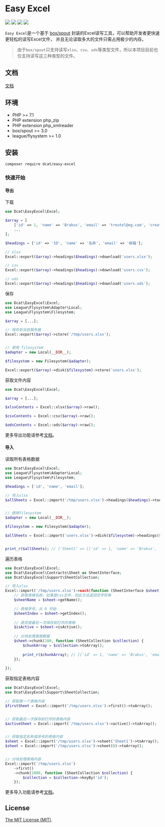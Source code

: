 # Easy Excel

<p>
    <a href="https://github.com/jqhph/easy-excel/blob/master/LICENSE"><img src="https://img.shields.io/badge/license-MIT-7389D8.svg?style=flat" ></a>
    <a href="https://github.com/jqhph/easy-excel/releases" ><img src="https://img.shields.io/github/release/jqhph/easy-excel.svg?color=4099DE" /></a> 
    <a href="https://packagist.org/packages/dcat/easy-excel"><img src="https://img.shields.io/packagist/dt/dcat/easy-excel.svg?color=" /></a> 
    <a><img src="https://img.shields.io/badge/php-7.1+-59a9f8.svg?style=flat" /></a> 
</p>

`Easy Excel`是一个基于 <a href="https://github.com/box/spout" target="_blank">box/spout</a> 封装的Excel读写工具，可以帮助开发者更快速更轻松的读写Excel文件，
并且无论读取多大的文件只需占用极少的内存。

> 由于`box/spout`只支持读写`xlsx`、`csv`、`ods`等类型文件，所以本项目目前也仅支持读写这三种类型的文件。


## 文档

[文档](https://jqhph.github.io/easy-excel/)

## 环境

- PHP >= 7.1
- PHP extension php_zip
- PHP extension php_xmlreader
- box/spout >= 3.0
- league/flysystem >= 1.0


## 安装

```bash
composer require dcat/easy-excel
```

### 快速开始

#### 导出


下载
```php
use Dcat\EasyExcel\Excel;

$array = [
    ['id' => 1, 'name' => 'Brakus', 'email' => 'treutel@eg.com', 'created_at' => '...'], 
    ...
];

$headings = ['id' => 'ID', 'name' => '名称', 'email' => '邮箱'];

// xlsx
Excel::export($array)->headings($headings)->download('users.xlsx');

// csv
Excel::export($array)->headings($headings)->download('users.csv');

// ods
Excel::export($array)->headings($headings)->download('users.ods');
```

保存
```php
use Dcat\EasyExcel\Excel;
use League\Flysystem\Adapter\Local;
use League\Flysystem\Filesystem;

$array = [...];

// 保存到当前服务器
Excel::export($array)->store('/tmp/users.xlsx');


// 使用 filesystem
$adapter = new Local(__DIR__);

$filesystem = new Filesystem($adapter);

Excel::export($array)->disk($filesystem)->store('users.xlsx');
```

获取文件内容
```php
use Dcat\EasyExcel\Excel;

$array = [...];

$xlsxContents = Excel::xlsx($array)->raw();

$csvContents = Excel::csv($array)->raw();

$odsContents = Excel::ods($array)->raw();
```
更多导出功能请参考[文档](https://jqhph.github.io/easy-excel/docs/master/export.html)。

#### 导入


读取所有表格数据
```php
use Dcat\EasyExcel\Excel;
use League\Flysystem\Adapter\Local;
use League\Flysystem\Filesystem;

$headings = ['id', 'name', 'email'];

// 导入xlsx
$allSheets = Excel::import('/tmp/users.xlsx')->headings($headings)->toArray();


// 使用filesystem
$adapter = new Local(__DIR__);

$filesystem = new Filesystem($adapter);

$allSheets = Excel::import('users.xlsx')->disk($filesystem)->headings($headings)->toArray();


print_r($allSheets); // ['Sheet1' => [['id' => 1, 'name' => 'Brakus', 'email' => 'treutel@eg.com', 'created_at' => '...']]]
```

遍历表格
```php
use Dcat\EasyExcel\Excel;
use Dcat\EasyExcel\Contracts\Sheet as SheetInterface;
use Dcat\EasyExcel\Support\SheetCollection;

// 导入xlsx
Excel::import('/tmp/users.xlsx')->each(function (SheetInterface $sheet) {
    // 获取表格名称，如果是csv文件，则此方法返回空字符串
    $sheetName = $sheet->getName();

    // 表格序号，从 0 开始
    $sheetIndex = $sheet->getIndex();
    
    // 是否是最后一次保存前打开的表格
    $isActive = $sheet->isActive();
    
    // 分块处理表格数据
    $sheet->chunk(100, function (SheetCollection $collection) {
        $chunkArray = $collection->toArray();
        
        print_r($chunkArray); // [['id' => 1, 'name' => 'Brakus', 'email' => 'treutel@eg.com', 'created_at' => '...']]
    });
    
});
```

获取指定表格内容
```php
use Dcat\EasyExcel\Excel;
use Dcat\EasyExcel\Support\SheetCollection;

// 获取第一个表格内容
$firstSheet = Excel::import('/tmp/users.xlsx')->first()->toArray();


// 获取最后一次保存前打开的表格内容
$activeSheet = Excel::import('/tmp/users.xlsx')->active()->toArray();


// 获取指定名称或序号的表格内容
$sheet = Excel::import('/tmp/users.xlsx')->sheet('Sheet1')->toArray();
$sheet = Excel::import('/tmp/users.xlsx')->sheet(0)->toArray();


// 分块处理表格内容
Excel::import('/tmp/users.xlsx')
    ->first()
    ->chunk(1000, function (SheetCollection $collection) {
        $collection = $collection->keyBy('id');
    });
```

更多导入功能请参考[文档](https://jqhph.github.io/easy-excel/docs/master/import.html)。


## License
[The MIT License (MIT)](LICENSE).